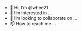 - 👋 Hi, I’m @whee21
- 👀 I’m interested in ...
- 💞️ I’m looking to collaborate on ...
- 📫 How to reach me ...

<!---
whee21/whee21 is a ✨ special ✨ repository because its `README.md` (this file) appears on your GitHub profile.
You can click the Preview link to take a look at your changes.
--->
